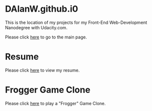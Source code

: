 # DAlanW.github.i0

This is the location of my projects for my Front-End Web-Development Nanodegree with Udacity.com.

Please click [here](http://dalanw.github.io/) to go to the main page.

# Resume

Please click [here](http://dalanw.github.io/resume/) to view my resume.

# Frogger Game Clone

Please click [here](http://dalanw.github.io/arcade-game/) to play a "Frogger" Game Clone.
